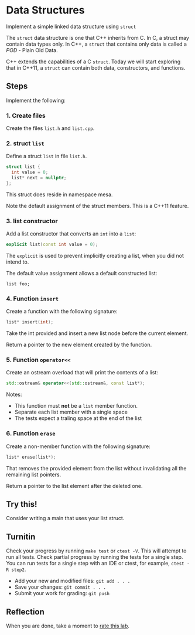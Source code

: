 # Data Structures
Implement a simple linked data structure using `struct` 

The `struct` data structure is one that C++ inherits from C.
In C, a struct may contain data types only.
In C++, a `struct` that contains only data is called a *POD* -
Plain Old Data.

C++ extends the capabilities of a C `struct`.
Today we will start exploring that in C++11,
a `struct` can contain both data, constructors, and functions.


## Steps
Implement the following:

### 1. Create files
Create the files `list.h` and `list.cpp`.

### 2. struct `list`
Define a struct `list` in file `list.h`.

```cpp
struct list {
  int value = 0;
  list* next = nullptr;
};
```

This struct does reside in namespace mesa.

Note the default assignment of the struct members.
This is a C++11 feature.


### 3. list constructor
Add a list constructor that converts an `int` into a `list`:

```cpp
explicit list(const int value = 0);
```

The `explicit` is used to prevent implicitly creating a list,
when you did not intend to.

The default value assignment allows a default constructed list:

```
list foo;
```

### 4. Function `insert`
Create a function with the following signature:

```cpp
list* insert(int);
```

Take the int provided and insert a new list node before the current element.

Return a pointer to the new element created by the function.

### 5. Function `operator<<`
Create an ostream overload that will print the contents of a list:

```cpp
std::ostream& operator<<(std::ostream&, const list*);

```

Notes:

- This function must **not** be a `list` member function.
- Separate each list member with a single space
- The tests expect a traling space at the end of the list


### 6. Function `erase`
Create a non-member function with the following signature:

```cpp
list* erase(list*);
```

That removes the provided element from the list without invalidating
all the remaining list pointers.

Return a pointer to the list element after the deleted one.

## Try this!
Consider writing a main that uses your list struct.

## Turnitin
Check your progress by running `make test` or `ctest -V`.
This will attempt to run all tests.
Check partial progress by running the tests for a single step.
You can run tests for a single step with an IDE or ctest,
for example, `ctest -R step2`.

- Add your new and modified files: `git add . . . `
- Save your changes: `git commit . . . `
- Submit your work for grading: `git push`

## Reflection
When you are done, take a moment to 
[rate this lab](https://forms.gle/jAPAtt5mvKeVoRhp9).
